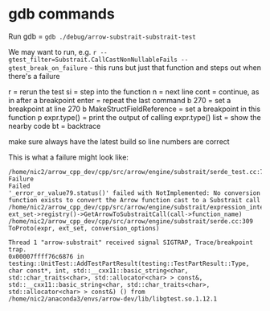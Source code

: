 # gdb commands

Run gdb = `gdb ./debug/arrow-substrait-substrait-test`

We may want to run, e.g. `r --gtest_filter=Substrait.CallCastNonNullableFails --gtest_break_on_failure` - this runs but just that function and steps out when there's a failure


r = rerun the test
si = step into the function
n = next line
cont = continue, as in after a breakpoint
enter = repeat the last command
b 270 = set a breakpoint at line 270
b MakeStructFieldReference = set a breakpoint in this function
p expr.type() = print the output of calling expr.type()
list = show the nearby code
bt = backtrace

make sure always have the latest build so line numbers are correct


This is what a failure might look like:

```
/home/nic2/arrow_cpp_dev/cpp/src/arrow/engine/substrait/serde_test.cc:762: Failure
Failed
'_error_or_value79.status()' failed with NotImplemented: No conversion function exists to convert the Arrow function cast to a Substrait call
/home/nic2/arrow_cpp_dev/cpp/src/arrow/engine/substrait/expression_internal.cc:1118  ext_set->registry()->GetArrowToSubstraitCall(call->function_name)
/home/nic2/arrow_cpp_dev/cpp/src/arrow/engine/substrait/serde.cc:309  ToProto(expr, ext_set, conversion_options)

Thread 1 "arrow-substrait" received signal SIGTRAP, Trace/breakpoint trap.
0x00007ffff76c6876 in testing::UnitTest::AddTestPartResult(testing::TestPartResult::Type, char const*, int, std::__cxx11::basic_string<char, std::char_traits<char>, std::allocator<char> > const&, std::__cxx11::basic_string<char, std::char_traits<char>, std::allocator<char> > const&) () from /home/nic2/anaconda3/envs/arrow-dev/lib/libgtest.so.1.12.1
```
